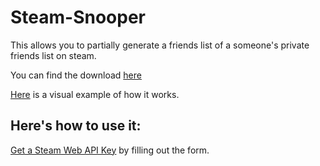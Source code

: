 # Steam-Snooper

This allows you to partially generate a friends list of a someone's private friends list on steam.

You can find the download [here](https://github.com/cisphon/Steam-Snooper/releases)

[Here]() is a visual example of how it works.

## Here's how to use it:
[Get a Steam Web API Key](https://steamcommunity.com/dev) by filling out the form.
